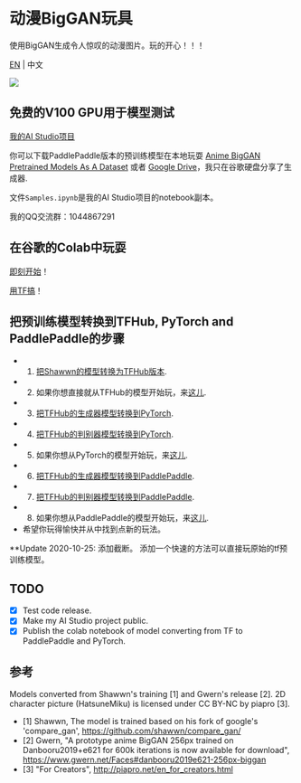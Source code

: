 # 动漫BigGAN玩具

使用BigGAN生成令人惊叹的动漫图片。玩的开心！！！

[EN](README.md) | 中文

![](imgs/std_out.gif)

## 免费的V100 GPU用于模型测试

[我的AI Studio项目](https://aistudio.baidu.com/aistudio/projectdetail/1141070)

你可以下载PaddlePaddle版本的预训练模型在本地玩耍 [Anime BigGAN Pretrained Models As A Dataset](https://aistudio.baidu.com/aistudio/datasetdetail/49029) 或者 [Google Drive](https://drive.google.com/file/d/1V9emQcBOz1ujrlGGDxYFsdavWbUxG1ws/view?usp=sharing)，我只在谷歌硬盘分享了生成器.

文件`Samples.ipynb`是我的AI Studio项目的notebook副本。

我的QQ交流群：1044867291

## 在谷歌的Colab中玩耍

[即刻开始](https://colab.research.google.com/github/HighCWu/anime_biggan_toy/blob/main/colab/Play_Anime_BigGAN.ipynb)！

[用TF搞](https://colab.research.google.com/github/HighCWu/anime_biggan_toy/blob/main/colab/AnimeBigGAN_tf2hub_fast.ipynb)！

## 把预训练模型转换到TFHub, PyTorch and PaddlePaddle的步骤

- 1. [把Shawwn的模型转换为TFHub版本](https://colab.research.google.com/github/HighCWu/anime_biggan_toy/blob/main/colab/AnimeBigGAN_tf2hub.ipynb).
- 2. 如果你想直接就从TFHub的模型开始玩，来[这儿](https://colab.research.google.com/github/HighCWu/anime_biggan_toy/blob/main/colab/Anime_BigGAN_Demo.ipynb).
- 3. [把TFHub的生成器模型转换到PyTorch](https://colab.research.google.com/github/HighCWu/anime_biggan_toy/blob/main/colab/pytorch_anime_biggan_for_generator_converter.ipynb).
- 4. [把TFHub的判别器模型转换到PyTorch](https://colab.research.google.com/github/HighCWu/anime_biggan_toy/blob/main/colab/pytorch_anime_biggan_for_discriminator_converter.ipynb).
- 5. 如果你想从PyTorch的模型开始玩，来[这儿](https://colab.research.google.com/github/HighCWu/anime_biggan_toy/blob/main/colab/pytorch_anime_biggan.ipynb).
- 6. [把TFHub的生成器模型转换到PaddlePaddle](https://colab.research.google.com/github/HighCWu/anime_biggan_toy/blob/main/colab/paddle_anime_biggan_for_generator_converter.ipynb).
- 7. [把TFHub的判别器模型转换到PaddlePaddle](https://colab.research.google.com/github/HighCWu/anime_biggan_toy/blob/main/colab/paddle_anime_biggan_for_discriminator_converter.ipynb).
- 8. 如果你想从PaddlePaddle的模型开始玩，来[这儿](https://colab.research.google.com/github/HighCWu/anime_biggan_toy/blob/main/colab/paddle_anime_biggan.ipynb).
- 希望你玩得愉快并从中找到点新的玩法。

**Update 2020-10-25: 添加截断。 添加一个快速的方法可以直接玩原始的tf预训练模型。

## TODO

- [x] Test code release. 
- [x] Make my AI Studio project public.
- [x] Publish the colab notebook of model converting from TF to PaddlePaddle and PyTorch.

## 参考

Models converted from Shawwn's training [1] and Gwern's release [2]. 2D character picture (HatsuneMiku) is licensed under CC BY-NC by piapro [3].

- [1] Shawwn, The model is trained based on his fork of google's 'compare_gan', https://github.com/shawwn/compare_gan/
- [2] Gwern, "A prototype anime BigGAN 256px trained on Danbooru2019+e621 for 600k iterations is now available for download", https://www.gwern.net/Faces#danbooru2019e621-256px-biggan
- [3] "For Creators", http://piapro.net/en_for_creators.html
